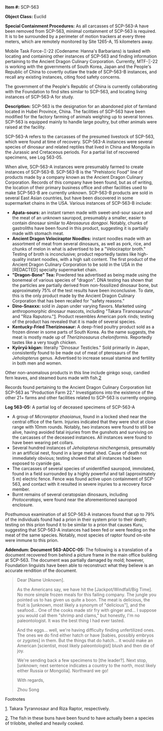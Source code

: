 **Item #:** SCP-563

**Object Class:** Euclid

**Special Containment Procedures:** As all carcasses of SCP-563-A have been removed from SCP-563, minimal containment of SCP-563 is required. It is to be surrounded by a perimeter of motion trackers at every three meters, which are remotely monitored by Site 1265-A, 15 kilometers away.

Mobile Task Force-Ξ-22 (Codename: Hanna's Barbarians) is tasked with locating and containing other instances of SCP-563 and finding information pertaining to the Ancient Dragon Culinary Corporation. Currently, MTF-Ξ-22 is working with the governments of South Korea, Japan and the People's Republic of China to covertly outlaw the trade of SCP-563-B instances, and recall any existing instances, citing food safety concerns.

The government of the People's Republic of China is currently collaborating with the Foundation to find sites similar to SCP-563, and locating living instances of SCP-563-A for study.

**Description:** SCP-563 is the designation for an abandoned plot of farmland located in Hubei Province, China. The facilities of SCP-563 have been modified for the factory farming of animals weighing up to several tonnes. SCP-563 is equipped mainly to handle large poultry, but other animals were raised at the facility.

SCP-563-A refers to the carcasses of the presumed livestock of SCP-563, which were found at time of recovery. SCP-563-A instances were several species of dinosaur and related reptiles that lived in China and Mongolia in the Jurassic and Cretaceous periods. For a partial list of recovered specimens, see Log 563-05.

When alive, SCP-563-A instances were presumably farmed to create instances of SCP-563-B. SCP-563-B is the "Prehistoric Food" line of products made by a company known as the Ancient Dragon Culinary Corporation. Records of this company have been found, but as of writing, the location of their primary business office and other facilities used to make SCP-563-B are currently unknown. SCP-563-B products are sold in several East Asian countries, but have been discovered in some supermarket chains in the USA. Various instances of SCP-563-B include:

*   **Apata-sours:** an instant ramen made with sweet-and-sour sauce and the meat of an unknown sauropod, presumably a smaller, easier to contain dinosaur similar to _Abrosaurus dongpoi_. Notably, chunks of gastroliths have been found in this product, suggesting it is partially made with stomach meat.
*   **Ancient Dragon Velociraptor Noodles:** instant noodles made with an assortment of meat from several dinosaurs, as well as pork, rice, and chunks of melon in what is advertised to be a "Velociraptor broth." Testing of broth is inconclusive; product reportedly tastes like high-quality instant noodles, with a high salt content. The first product of the Ancient Dragon Culinary Corporation to be sold in the USA in the \[REDACTED\] specialty supermarket chain.
*   **"Dragon-Bone" Tea:** Powdered tea advertised as being made using the bonemeal of various species of "dragon". DNA testing has shown that the particles are partially derived from non-fossilized dinosaur bone, but approximately 75% of the test results have been inconclusive. To date, this is the only product made by the Ancient Dragon Culinary Corporation that has been recalled for "safety reasons."
*   **Dino-Snaxxx:** sold in Japan under varying flavors. Marketed using anthropomorphic dinosaur mascots, including "Takara Tiranosaurusu" and "Riza Raputoru."[1](javascript:;). Product resembles American pork rinds; testing of the product has revealed that it is made of several species.
*   **Kentucky-Fried Therizinosaur:** A deep-fried poultry product sold as a frozen dinner in some parts of South Korea. As the name suggests, the meat is mostly made up of _Therizinosaurus cheloniformis_. Reportedly tastes like a very tough chicken.
*   **Kyōryū kōgan:** literally "Dinosaur Testicles." Sold primarily in Japan, consistently found to be made out of meat of pterosaurs of the _Jeholopterus_ genus. Advertised to increase sexual stamina and fertility in both men and women.

Other non-anomalous products in this line include ginkgo soup, candied fern leaves, and steamed buns made with fish.[2](javascript:;)

Records found pertaining to the Ancient Dragon Culinary Corporation list SCP-563 as "Production Farm 22." Investigations into the existence of the other 21+ farms and other facilities related to SCP-563 is currently ongoing.

**Log 563-05:** A partial log of deceased specimens of SCP-563-A

*   A group of _Microraptor zhaoianus_, found in a locked shed near the central office of the farm. Injuries indicated that they were shot at close range with 10mm rounds. Notably, two instances were found to still be alive, having avoided fatal injuries from the gunshots and surviving on the carcasses of the deceased instances. All instances were found to have been wearing pet collars.
*   Several hundred instances of _Jeholopterus ninchengensis_, presumably in an artificial nest, found in a large metal shed. Cause of death not immediately obvious; testing showed that all instances had been exposed to cyanide gas.
*   The carcasses of several species of unidentified sauropod, immolated, found in a field surrounded by a highly powerful and tall (approximately 5 m) electric fence. Fence was found active upon containment of SCP-563, and contact with it resulted in severe injuries to a recovery force member.
*   Burnt remains of several ceratopsian dinosaurs, including _Protoceratops_, were found near the aforementioned sauropod enclosure.

Posthumous examination of all SCP-563-A instances found that up to 79% of the individuals found had a prion in their system prior to their death; testing on this prion found it to be similar to a prion that causes Kuru, suggesting that SCP-563-A instances had been fed or were feeding on the meat of the same species. Notably, most species of raptor found on-site were immune to this prion.

**Addendum: Document 563-ADCC-05:** The following is a translation of a document recovered from behind a picture frame in the main office building at SCP-563. The document was partially damaged by mold; however, Foundation linguists have been able to reconstruct what they believe is an accurate rendition of the document.

> Dear \[Name Unknown\].
> 
> As the Americans say, we have hit the \[Jackpot/Windfall/Big Time\]. No more simple frozen meals for this failing company. The jungle you pointed us to has given us quite a boon. The meat is delicious, the fruit is \[unknown, most likely a synonym of "delicious"\], and the seafood… One of the cooks made stir fry with ginger and… I suppose you would call them "shrimp and clams," but honestly, I'm no paleontologist. It was the best thing I had ever tasted.
> 
> And the eggs… well, we're having difficulty finding unfertilized ones. The ones we do find either hatch or have \[babies, possibly embryos or zygotes\] in them. But the things that do hatch… it would make an American \[scientist, most likely paleontologist\] blush and then die of joy.
> 
> We're sending back a few specimens to \[the leader?\]. Next stop, \[unknown; next sentence indicates a country to the north, most likely either Russia or Mongolia\]. Northward we go!
> 
> With regards,
> 
> Zhou Song

Footnotes

[1](javascript:;). Takara Tyrannosaur and Riza Raptor, respectively.

[2](javascript:;). The fish in these buns have been found to have actually been a species of trilobite, shelled and heavily cooked.